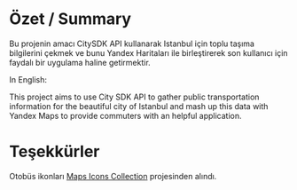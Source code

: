 Özet / Summary
==============

Bu projenin amacı CitySDK API kullanarak Istanbul için toplu taşıma bilgilerini çekmek ve bunu Yandex Haritaları ile birleştirerek son kullanıcı için faydalı bir uygulama haline getirmektir.

In English:

This project aims to use City SDK API to gather public transportation information for the beautiful city of Istanbul and mash up this data with Yandex Maps to provide commuters with an helpful application.

Teşekkürler
===========

Otobüs ikonları [Maps Icons Collection](http://mapicons.nicolasmollet.com) projesinden alındı.
